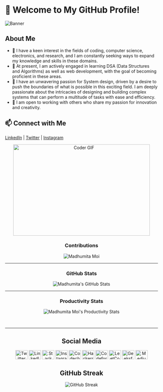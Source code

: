 # 👋 Welcome to My GitHub Profile!

![Banner](https://github.com/Madhumitamoi/Gifs/blob/main/Gifs/standard.gif)

## About Me

- 👋 I have a keen interest in the fields of coding, computer science, electronics, and research, and I am constantly seeking ways to expand my knowledge and skills in these domains.
- 👀  At present, I am actively engaged in learning DSA (Data Structures and Algorithms) as well as web development, with the goal of becoming proficient in these areas.
- 🌱 I have an unwavering passion for System design, driven by a desire to push the boundaries of what is possible in this exciting field. I am deeply passionate about the intricacies of designing and building complex systems that can perform a multitude of tasks with ease and efficiency.
- 💞️ I am open to working with others who share my passion for innovation and creativity.

  
## 📫 Connect with Me

[LinkedIn](https://www.linkedin.com/in/madhumita-moi/) | [Twitter](https://twitter.com/Madhumita_Moi) | [Instagram](https://www.instagram.com/madhumitamoi/)
<p align="center"><img src="https://cdn.dribbble.com/users/4055494/screenshots/15215756/media/d2b66c4ca0192aa26d103448b3d1518b.gif" alt="Coder GIF" height="300" width="450" /></p>

<div align="center">

  
### Contributions

<img align="center" src="https://github-readme-streak-stats.herokuapp.com/?user=Madhumitamoi&theme=monokai&hide_border=true&fire=DD2727" alt="Madhumita Moi" />
</div>
<hr/>
<div align="center">
 
 ### GitHub Stats

 <img  alt="Madhumita's GitHub Stats" src="https://github-readme-stats.vercel.app/api?username=Madhumitamoi&show_icons=true&hide_border=true&theme=monokai&hide_border=true&fire=DD2727" />

</div>
<div align="center">
 <hr/>

### Productivity Stats


 ![Madhumita Moi's Productivity Stats](https://github-profile-summary-cards.vercel.app/api/cards/profile-details?username=Madhumitamoi&theme=monokai)

</div>
<br/>
<div align="center">
 <hr/>

## Social Media

<p align="center">
  <a href="https://twitter.com/Madhumita_Moi" target="_blank"><img src="https://raw.githubusercontent.com/rahuldkjain/github-profile-readme-generator/master/src/images/icons/Social/twitter.svg" alt="Twitter" height="30" width="40" /></a>
  <a href="https://linkedin.com/in/madhumita-moi" target="_blank"><img src="https://raw.githubusercontent.com/rahuldkjain/github-profile-readme-generator/master/src/images/icons/Social/linked-in-alt.svg" alt="LinkedIn" height="30" width="40" /></a>
  <a href="https://stackoverflow.com/users/19428382/madhumita-moi" target="_blank"><img src="https://raw.githubusercontent.com/rahuldkjain/github-profile-readme-generator/master/src/images/icons/Social/stack-overflow.svg" alt="Stack Overflow" height="30" width="40" /></a>
  <a href="https://instagram.com/madhumitamoi" target="_blank"><img src="https://raw.githubusercontent.com/rahuldkjain/github-profile-readme-generator/master/src/images/icons/Social/instagram.svg" alt="Instagram" height="30" width="40" /></a>
  <a href="https://www.codechef.com/users/madhumitamoi" target="_blank"><img src="https://cdn.jsdelivr.net/npm/simple-icons@3.1.0/icons/codechef.svg" alt="Codechef" height="30" width="40" /></a>
  <a href="https://www.hackerrank.com/madhumoi0266" target="_blank"><img src="https://raw.githubusercontent.com/rahuldkjain/github-profile-readme-generator/master/src/images/icons/Social/hackerrank.svg" alt="Hackerrank" height="30" width="40" /></a>
  <a href="https://codeforces.com/profile/madhumoi0266" target="_blank"><img src="https://raw.githubusercontent.com/rahuldkjain/github-profile-readme-generator/master/src/images/icons/Social/codeforces.svg" alt="Codeforces" height="30" width="40" /></a>
  <a href="https://leetcode.com/madhumitamoi/" target="_blank"><img src="https://raw.githubusercontent.com/rahuldkjain/github-profile-readme-generator/master/src/images/icons/Social/leet-code.svg" alt="LeetCode" height="30" width="40" /></a>
  <a href="https://auth.geeksforgeeks.org/user/madhumoi0266/profile" target="_blank"><img src="https://raw.githubusercontent.com/rahuldkjain/github-profile-readme-generator/master/src/images/icons/Social/geeks-for-geeks.svg" alt="GeeksforGeeks" height="30" width="40" /></a>
  <a href="https://medium.com/@madhumoi0266" target="_blank"><img src="https://raw.githubusercontent.com/rahuldkjain/github-profile-readme-generator/master/src/images/icons/Social/medium.svg" alt="Medium" height="30" width="40" /></a>
</p>

## GitHub Streak

<p align="center"><img src="https://github-readme-streak-stats.herokuapp.com/?user=madhumitamoi" alt="GitHub Streak" /></p>
